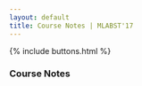 ```yaml
---
layout: default
title: Course Notes | MLABST'17
---
```


{% include buttons.html %}

### Course Notes
